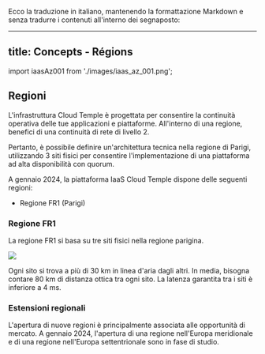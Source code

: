 Ecco la traduzione in italiano, mantenendo la formattazione Markdown e senza tradurre i contenuti all'interno dei segnaposto:

---
title: Concepts - Régions
---

import iaasAz001 from './images/iaas_az_001.png';

## Regioni

L'infrastruttura Cloud Temple è progettata per consentire la continuità operativa delle tue applicazioni e piattaforme. 
All'interno di una regione, benefici di una continuità di rete di livello 2.

Pertanto, è possibile definire un'architettura tecnica nella regione di Parigi, utilizzando 3 siti fisici per consentire l'implementazione di una piattaforma ad alta disponibilità con quorum.

A gennaio 2024, la piattaforma IaaS Cloud Temple dispone delle seguenti regioni:

- Regione FR1 (Parigi)

### Regione FR1

La regione FR1 si basa su tre siti fisici nella regione parigina. 

<img src={iaasAz001} />

Ogni sito si trova a più di 30 km in linea d'aria dagli altri. In media, bisogna contare 80 km di distanza ottica tra ogni sito. La latenza garantita tra i siti è inferiore a 4 ms.

### Estensioni regionali

L'apertura di nuove regioni è principalmente associata alle opportunità di mercato. A gennaio 2024, l'apertura di una regione nell'Europa meridionale e di una regione nell'Europa settentrionale sono in fase di studio.
